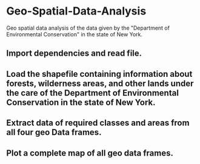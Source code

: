 # Geo-Spatial-Data-Analysis
Geo spatial data analysis of the data given by the "Department of Environmental Conservation" in the state of New York.

## Import dependencies and read file.
## Load the shapefile containing information about forests, wilderness areas, and other lands under the care of the Department of Environmental Conservation in the state of New York.
## Extract data of required classes and areas from all four geo Data frames.
## Plot a complete map of all geo data frames.


